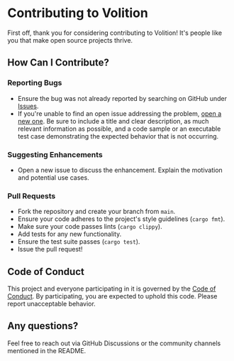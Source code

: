 # Contributing to Volition

First off, thank you for considering contributing to Volition! It's people like you that make open source projects thrive.

## How Can I Contribute?

### Reporting Bugs
- Ensure the bug was not already reported by searching on GitHub under [Issues](https://github.com/jessebmiller/volition/issues).
- If you're unable to find an open issue addressing the problem, [open a new one](https://github.com/jessebmiller/volition/issues/new). Be sure to include a title and clear description, as much relevant information as possible, and a code sample or an executable test case demonstrating the expected behavior that is not occurring.

### Suggesting Enhancements
- Open a new issue to discuss the enhancement. Explain the motivation and potential use cases.

### Pull Requests
- Fork the repository and create your branch from `main`.
- Ensure your code adheres to the project's style guidelines (`cargo fmt`).
- Make sure your code passes lints (`cargo clippy`).
- Add tests for any new functionality.
- Ensure the test suite passes (`cargo test`).
- Issue the pull request!

## Code of Conduct
This project and everyone participating in it is governed by the [Code of Conduct](CODE_OF_CONDUCT.md). By participating, you are expected to uphold this code. Please report unacceptable behavior.

## Any questions?
Feel free to reach out via GitHub Discussions or the community channels mentioned in the README.
